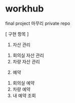 # workhub
final project 마무리 private repo

[ 구현 항목 ]
1. 자산 관리
  1) 회의실 자산 관리
  2) 차량 자산 관리
2. 예약
  1) 회의실 예약
  2) 차량 예약
  3) 내 예약 조회
